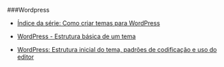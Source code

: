 ###Wordpress
* [Índice da série: Como criar temas para WordPress](http://blog.da2k.com.br/2015/01/11/indice-da-serie-como-criar-temas-para-wordpress/)

* [WordPress - Estrutura básica de um tema](http://blog.da2k.com.br/2015/01/09/wordpress-estrutura-basica-de-um-tema/)

* [WordPress: Estrutura inicial do tema, padrões de codificação e uso do editor](http://blog.da2k.com.br/2015/01/12/wordpress-estrutura-inicial-do-tema-padroes-de-codificacao-e-uso-do-editor/)

